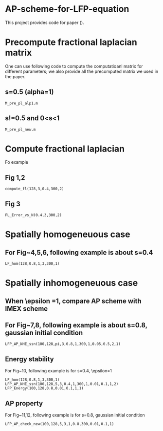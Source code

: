 # AP-scheme-for-LFP-equation
This project provides code for paper (). 
# Precompute fractional laplacian matrix
One can use following code to compute the computatioanl matrix for different parameters; we also provide all the precomputed matrix we used in the paper.
## s=0.5 (alpha=1)
```
M_pre_pl_alp1.m
```
## s!=0.5 and 0<s<1
```
M_pre_pl_new.m
```
# Compute fractional laplacian
Fo example
## Fig 1,2
```
compute_fl(128,3,0.4,300,2)
```
## Fig 3
```
FL_Error_vs_N(0.4,3,300,2)
```

# Spatially homogeneuous case
## For Fig~4,5,6, following example is about s=0.4
```
LF_hom(128,0.8,1,3,300,1)
```
# Spatially inhomogeneuous case
## When \epsilon =1, compare AP scheme with IMEX scheme
## For Fig~7,8, following example is about s=0.8, gaussian initial condition
```
LFP_AP_NHE_ssn(100,128,pi,3,0.8,1,300,1,0.05,0.5,2,1)
```

## Energy stability
For Fig~10, following example is for s=0.4, \epsilon=1
```
LF_hom(128,0.8,1,3,300,1)
LFP_AP_NHE_ssn(100,128,5,3,0.4,1,300,1,0.01,0.1,1,2)
LFP_Energy(100,128,0.8,0.01,0.1,1,1)
```

## AP property
For Fig~11,12, following example is for s=0.8, gaussian initial condition
```
LFP_AP_check_new(100,128,5,3,1,0.8,300,0.01,0.1,1)
```

